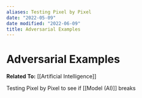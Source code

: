 ```yaml
---
aliases: Testing Pixel by Pixel
date: "2022-05-09"
date modified: "2022-06-09"
title: Adversarial Examples
---
```


# Adversarial Examples
**Related To:** [[Artificial Intelligence]]

Testing Pixel by Pixel to see if [[Model (AI)]] breaks

